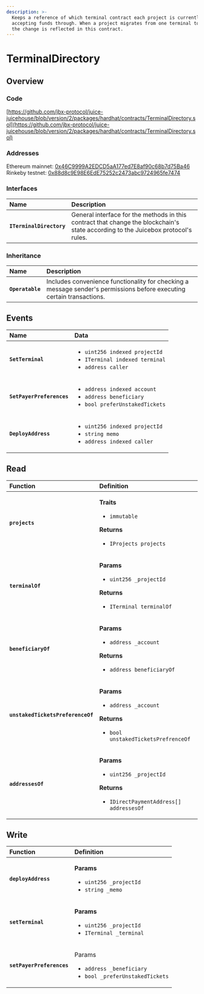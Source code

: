 ```yaml
---
description: >-
  Keeps a reference of which terminal contract each project is currently
  accepting funds through. When a project migrates from one terminal to another,
  the change is reflected in this contract.
---
```


# TerminalDirectory

## Overview

### Code

[https://github.com/jbx-protocol/juice-juicehouse/blob/version/2/packages/hardhat/contracts/TerminalDirectory.sol](https://github.com/jbx-protocol/juice-juicehouse/blob/version/2/packages/hardhat/contracts/TerminalDirectory.sol)

### **Addresses**

Ethereum mainnet: [0x46C9999A2EDCD5aA177ed7E8af90c68b7d75Ba46](https://etherscan.io/address/0x46C9999A2EDCD5aA177ed7E8af90c68b7d75Ba46)  
Rinkeby testnet: [0x88d8c9E98E6EdE75252c2473abc9724965fe7474](https://rinkeby.etherscan.io/address/0x88d8c9E98E6EdE75252c2473abc9724965fe7474)

### **Interfaces**

| **Name** | Description |
| :--- | :--- |
| **`ITerminalDirectory`** | General interface for the methods in this contract that change the blockchain's state according to the Juicebox protocol's rules. |

### **Inheritance**

| **Name** | Description |
| :--- | :--- |
| **`Operatable`** | Includes convenience functionality for checking a message sender's permissions before executing certain transactions.  |

## Events

<table>
  <thead>
    <tr>
      <th style="text-align:left">Name</th>
      <th style="text-align:left">Data</th>
    </tr>
  </thead>
  <tbody>
    <tr>
      <td style="text-align:left"><b><code>SetTerminal</code></b>
      </td>
      <td style="text-align:left">
        <ul>
          <li><code>uint256 indexed projectId</code> 
          </li>
          <li><code>ITerminal indexed terminal</code> 
          </li>
          <li><code>address caller</code>
          </li>
        </ul>
      </td>
    </tr>
    <tr>
      <td style="text-align:left"><b><code>SetPayerPreferences</code></b>
      </td>
      <td style="text-align:left">
        <ul>
          <li><code>address indexed account</code> 
          </li>
          <li><code>address beneficiary</code> 
          </li>
          <li><code>bool preferUnstakedTickets</code>
          </li>
        </ul>
      </td>
    </tr>
    <tr>
      <td style="text-align:left"><b><code>DeployAddress</code></b>
      </td>
      <td style="text-align:left">
        <ul>
          <li><code>uint256 indexed projectId</code> 
          </li>
          <li><code>string memo</code> 
          </li>
          <li><code>address indexed caller</code>
          </li>
        </ul>
      </td>
    </tr>
  </tbody>
</table>

## Read

<table>
  <thead>
    <tr>
      <th style="text-align:left">Function</th>
      <th style="text-align:left">Definition</th>
    </tr>
  </thead>
  <tbody>
    <tr>
      <td style="text-align:left"><b><code>projects</code></b>
      </td>
      <td style="text-align:left">
        <p><b>Traits</b>
        </p>
        <ul>
          <li><code>immutable</code>
          </li>
        </ul>
        <p><b>Returns</b>
        </p>
        <ul>
          <li><code>IProjects projects</code>
          </li>
        </ul>
      </td>
    </tr>
    <tr>
      <td style="text-align:left"><b><code>terminalOf</code></b>
      </td>
      <td style="text-align:left">
        <p><b>Params</b>
        </p>
        <ul>
          <li><code>uint256 _projectId</code>
          </li>
        </ul>
        <p><b>Returns</b>
        </p>
        <ul>
          <li><code>ITerminal terminalOf</code>
          </li>
        </ul>
      </td>
    </tr>
    <tr>
      <td style="text-align:left"><b><code>beneficiaryOf</code></b>
      </td>
      <td style="text-align:left">
        <p><b>Params</b>
        </p>
        <ul>
          <li><code>address _account</code>
          </li>
        </ul>
        <p><b>Returns</b>
        </p>
        <ul>
          <li><code>address beneficiaryOf</code>
          </li>
        </ul>
      </td>
    </tr>
    <tr>
      <td style="text-align:left"><b><code>unstakedTicketsPreferenceOf</code></b>
      </td>
      <td style="text-align:left">
        <p><b>Params</b>
        </p>
        <ul>
          <li><code>address _account</code>
          </li>
        </ul>
        <p><b>Returns</b>
        </p>
        <ul>
          <li><code>bool unstakedTicketsPrefrenceOf</code>
          </li>
        </ul>
      </td>
    </tr>
    <tr>
      <td style="text-align:left"><b><code>addressesOf</code></b>
      </td>
      <td style="text-align:left">
        <p><b>Params</b>
        </p>
        <ul>
          <li><code>uint256 _projectId</code>
          </li>
        </ul>
        <p><b>Returns</b>
        </p>
        <ul>
          <li><code>IDirectPaymentAddress[] addressesOf</code>
          </li>
        </ul>
      </td>
    </tr>
  </tbody>
</table>

## Write

<table>
  <thead>
    <tr>
      <th style="text-align:left">Function</th>
      <th style="text-align:left">Definition</th>
    </tr>
  </thead>
  <tbody>
    <tr>
      <td style="text-align:left"><b><code>deployAddress</code></b>
      </td>
      <td style="text-align:left">
        <p><b>Params</b>
        </p>
        <ul>
          <li><code>uint256 _projectId</code> 
          </li>
          <li><code>string _memo</code>
          </li>
        </ul>
      </td>
    </tr>
    <tr>
      <td style="text-align:left"><b><code>setTerminal</code></b>
      </td>
      <td style="text-align:left">
        <p><b>Params</b>
        </p>
        <ul>
          <li><code>uint256 _projectId</code> 
          </li>
          <li><code>ITerminal _terminal</code>
          </li>
        </ul>
      </td>
    </tr>
    <tr>
      <td style="text-align:left"><b><code>setPayerPreferences</code></b>
      </td>
      <td style="text-align:left">
        <p>Params</p>
        <ul>
          <li><code>address _beneficiary</code> 
          </li>
          <li><code>bool _preferUnstakedTickets</code>
          </li>
        </ul>
      </td>
    </tr>
  </tbody>
</table>


